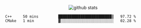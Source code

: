 <!-- <h1 align="center">Hello 👋 </h3> -->

<p align="center">
  <img src="https://github-readme-stats.vercel.app/api?username=syeehyn&hide=stars,prs,issues,contribs&count_private=true&hide_title=true" alt="github stats" />
</p>

<!--START_SECTION:waka-->
```text
C++     50 mins         ████████████████████████▒   97.72 % 
CMake   1 min           ▓░░░░░░░░░░░░░░░░░░░░░░░░   02.28 % 
```
<!--END_SECTION:waka-->
